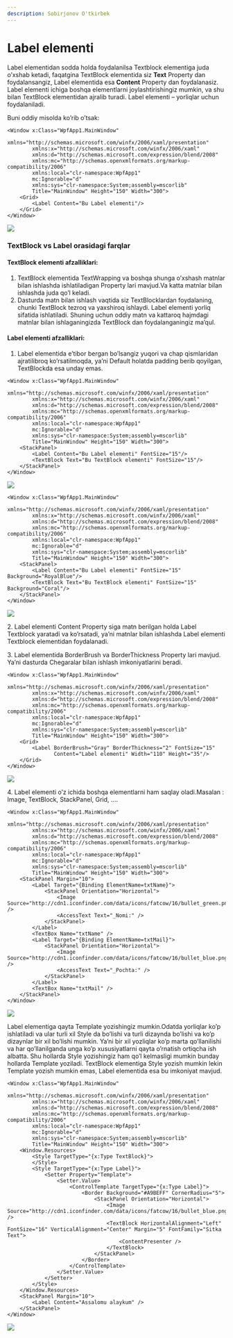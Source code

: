 ```yaml
---
description: Sobirjonov O'tkirbek
---
```


# Label elementi

Label elementidan sodda holda foydalanilsa Textblock elementiga juda o’xshab ketadi, faqatgina TextBlock elementida siz **Text** Property dan foydalansangiz, Label elementida esa **Content** Property dan foydalanasiz. Label elementi ichiga boshqa elementlarni joylashtirishingiz mumkin, va shu bilan TextBlock elementidan ajralib turadi. Label elementi – yorliqlar uchun foydalaniladi.

Buni oddiy misolda ko’rib o’tsak:

```aspnet
<Window x:Class="WpfApp1.MainWindow"
        xmlns="http://schemas.microsoft.com/winfx/2006/xaml/presentation"
        xmlns:x="http://schemas.microsoft.com/winfx/2006/xaml"
        xmlns:d="http://schemas.microsoft.com/expression/blend/2008"
        xmlns:mc="http://schemas.openxmlformats.org/markup-compatibility/2006"
        xmlns:local="clr-namespace:WpfApp1"
        mc:Ignorable="d"
        xmlns:sys="clr-namespace:System;assembly=mscorlib"
        Title="MainWindow" Height="150" Width="300">
    <Grid>
        <Label Content="Bu Label elementi"/>
    </Grid>
</Window>

```

![](<../../../../.gitbook/assets/image (99).png>)

### TextBlock vs Label orasidagi farqlar    &#x20;

#### TextBlock elementi afzalliklari:

1. TextBlock elementida TextWrapping va boshqa shunga o’xshash matnlar bilan ishlashda ishlatiladigan Property lari mavjud.Va katta matnlar bilan ishlashda juda qo’l keladi.
2. Dasturda matn bilan ishlash vaqtida siz TextBlocklardan foydalaning, chunki TextBlock tezroq va yaxshiroq ishlaydi. Label elementi yorliq sifatida ishlatiladi. Shuning uchun oddiy matn va kattaroq hajmdagi matnlar bilan ishlaganingizda TextBlock dan foydalanganingiz ma’qul.

#### &#xD;&#xD;Label elementi afzalliklari:

1. Label elementida e’tibor bergan bo’lsangiz yuqori va chap qismlaridan ajratilibroq ko’rsatilmoqda, ya’ni Default holatda padding berib qoyilgan, TextBlockda esa unday emas.

```aspnet
<Window x:Class="WpfApp1.MainWindow"
        xmlns="http://schemas.microsoft.com/winfx/2006/xaml/presentation"
        xmlns:x="http://schemas.microsoft.com/winfx/2006/xaml"
        xmlns:d="http://schemas.microsoft.com/expression/blend/2008"
        xmlns:mc="http://schemas.openxmlformats.org/markup-compatibility/2006"
        xmlns:local="clr-namespace:WpfApp1"
        mc:Ignorable="d"
        xmlns:sys="clr-namespace:System;assembly=mscorlib"
        Title="MainWindow" Height="150" Width="300">
    <StackPanel>
        <Label Content="Bu Label elementi" FontSize="15"/>
        <TextBlock Text="Bu TextBlock elementi" FontSize="15"/>
    </StackPanel>
</Window>

```

![](<../../../../.gitbook/assets/image (25).png>)

```aspnet
<Window x:Class="WpfApp1.MainWindow"
        xmlns="http://schemas.microsoft.com/winfx/2006/xaml/presentation"
        xmlns:x="http://schemas.microsoft.com/winfx/2006/xaml"
        xmlns:d="http://schemas.microsoft.com/expression/blend/2008"
        xmlns:mc="http://schemas.openxmlformats.org/markup-compatibility/2006"
        xmlns:local="clr-namespace:WpfApp1"
        mc:Ignorable="d"
        xmlns:sys="clr-namespace:System;assembly=mscorlib"
        Title="MainWindow" Height="150" Width="300">
    <StackPanel>
        <Label Content="Bu Label elementi" FontSize="15" Background="RoyalBlue"/>
        <TextBlock Text="Bu TextBlock elementi" FontSize="15" Background="Coral"/>
    </StackPanel>
</Window>

```

![](<../../../../.gitbook/assets/image (1).png>)

2\. Label elementi Content Property siga matn berilgan holda Label Textblock yaratadi va ko’rsatadi, ya’ni matnlar bilan ishlashda Label elementi Textblock elementidan foydalanadi.

3\. Label elementida BorderBrush va BorderThickness Property lari mavjud. Ya’ni dasturda Chegaralar bilan ishlash imkoniyatlarini beradi.

```aspnet
<Window x:Class="WpfApp1.MainWindow"
        xmlns="http://schemas.microsoft.com/winfx/2006/xaml/presentation"
        xmlns:x="http://schemas.microsoft.com/winfx/2006/xaml"
        xmlns:d="http://schemas.microsoft.com/expression/blend/2008"
        xmlns:mc="http://schemas.openxmlformats.org/markup-compatibility/2006"
        xmlns:local="clr-namespace:WpfApp1"
        mc:Ignorable="d"
        xmlns:sys="clr-namespace:System;assembly=mscorlib"
        Title="MainWindow" Height="150" Width="300">
    <Grid>
        <Label BorderBrush="Gray" BorderThickness="2" FontSize="15" 
               Content="Label elementi" Width="110" Height="35"/>
    </Grid>
</Window>

```

![](<../../../../.gitbook/assets/image (71).png>)

4\. Label elementi o’z ichida boshqa elementlarni ham saqlay oladi.Masalan : Image, TextBlock, StackPanel, Grid, ….

```aspnet
<Window x:Class="WpfApp1.MainWindow"
        xmlns="http://schemas.microsoft.com/winfx/2006/xaml/presentation"
        xmlns:x="http://schemas.microsoft.com/winfx/2006/xaml"
        xmlns:d="http://schemas.microsoft.com/expression/blend/2008"
        xmlns:mc="http://schemas.openxmlformats.org/markup-compatibility/2006"
        xmlns:local="clr-namespace:WpfApp1"
        mc:Ignorable="d"
        xmlns:sys="clr-namespace:System;assembly=mscorlib"
        Title="MainWindow" Height="150" Width="300">
    <StackPanel Margin="10">
        <Label Target="{Binding ElementName=txtName}">
            <StackPanel Orientation="Horizontal">
                <Image     Source="http://cdn1.iconfinder.com/data/icons/fatcow/16/bullet_green.png" />
                <AccessText Text="_Nomi:" />
            </StackPanel>
        </Label>
        <TextBox Name="txtName" />
        <Label Target="{Binding ElementName=txtMail}">
            <StackPanel Orientation="Horizontal">
                <Image Source="http://cdn1.iconfinder.com/data/icons/fatcow/16/bullet_blue.png" />
                <AccessText Text="_Pochta:" />
            </StackPanel>
        </Label>
        <TextBox Name="txtMail" />
    </StackPanel>
</Window>

```

![](<../../../../.gitbook/assets/image (90).png>)

Label elementiga qayta Template yozishingiz mumkin.Odatda yorliqlar ko’p ishlatiladi va ular turli xil Style da bo’lishi va turli dizaynda bo’lishi va ko’p dizaynlar bir xil bo’lishi mumkin. Ya’ni bir xil yozliqlar ko’p marta qo’llanilishi va har qo’llanilganda unga ko’p xususiyatlarni qayta o’rnatish ortiqcha ish albatta. Shu hollarda Style yozishingiz ham qo’l kelmasligi mumkin bunday hollarda Template yoziladi. TextBlock elementiga Style yozish mumkin lekin Template yozish mumkin emas, Label elementida esa bu imkoniyat mavjud.

```aspnet
<Window x:Class="WpfApp1.MainWindow"
        xmlns="http://schemas.microsoft.com/winfx/2006/xaml/presentation"
        xmlns:x="http://schemas.microsoft.com/winfx/2006/xaml"
        xmlns:d="http://schemas.microsoft.com/expression/blend/2008"
        xmlns:mc="http://schemas.openxmlformats.org/markup-compatibility/2006"
        xmlns:local="clr-namespace:WpfApp1"
        mc:Ignorable="d"
        xmlns:sys="clr-namespace:System;assembly=mscorlib"
        Title="MainWindow" Height="150" Width="300">
    <Window.Resources>
        <Style TargetType="{x:Type TextBlock}">
        </Style>
        <Style TargetType="{x:Type Label}">
            <Setter Property="Template">
                <Setter.Value>
                    <ControlTemplate TargetType="{x:Type Label}">
                        <Border Background="#A9BEFF" CornerRadius="5">
                            <StackPanel Orientation="Horizontal">
                                <Image Source="http://cdn1.iconfinder.com/data/icons/fatcow/16/bullet_blue.png" />
                                <TextBlock HorizontalAlignment="Left" FontSize="16" VerticalAlignment="Center" Margin="5" FontFamily="Sitka Text">
                                    <ContentPresenter />
                                </TextBlock>
                            </StackPanel>
                        </Border>
                    </ControlTemplate>
                </Setter.Value>
            </Setter>
        </Style>
    </Window.Resources>
    <StackPanel Margin="10">
        <Label Content="Assalomu alaykum" />
    </StackPanel>
</Window>

```

![](<../../../../.gitbook/assets/image (40).png>)

